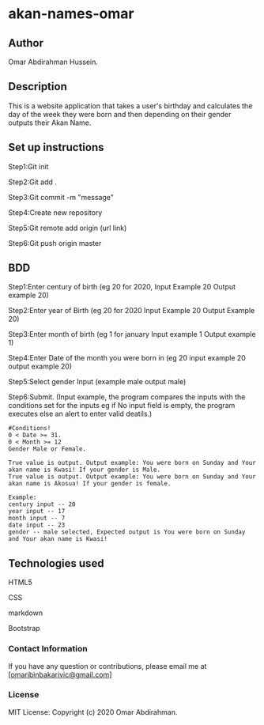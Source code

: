 # akan-names-omar

## Author
Omar Abdirahman Hussein.

## Description
This is a website application that takes a user's birthday and calculates the day of the week they were born and then depending on their gender outputs their Akan Name.

## Set up instructions
Step1:Git init

Step2:Git add .

Step3:Git commit -m "message"

Step4:Create new repository

Step5:Git remote add origin (url link)

Step6:Git push origin master

## BDD
  Step1:Enter century of birth (eg 20 for 2020, Input Example 20 Output example 20)

  Step2:Enter year of Birth (eg 20 for 2020 Input Example 20 Output Example 20)

  Step3:Enter month of birth (eg 1 for january Input example 1 Output example 1)

  Step4:Enter Date of the month you were born in (eg 20 input example 20 output example 20)

  Step5:Select gender Input (example male output male)

  Step6:Submit. (Input example, the program compares the inputs with the conditions set for the inputs eg if No input field is empty, the program executes else an alert to enter valid deatils.)
    
    #Conditions!
    0 < Date >= 31.
    0 < Month >= 12
    Gender Male or Female.

    True value is output. Output example: You were born on Sunday and Your akan name is Kwasi! If your gender is Male.
    True value is output. Output example: You were born on Sunday and Your akan name is Akosua! If your gender is female.
    
    Example:
    century input -- 20
    year input -- 17
    month input -- 7
    date input -- 23
    gender -- male selected, Expected output is You were born on Sunday and Your akan name is Kwasi!

## Technologies used
HTML5

CSS

markdown

Bootstrap

### Contact Information
If you have any question or contributions, please email me at [omaribinbakarivic@gmail.com]

### License
MIT License:
Copyright (c) 2020 Omar Abdirahman.
